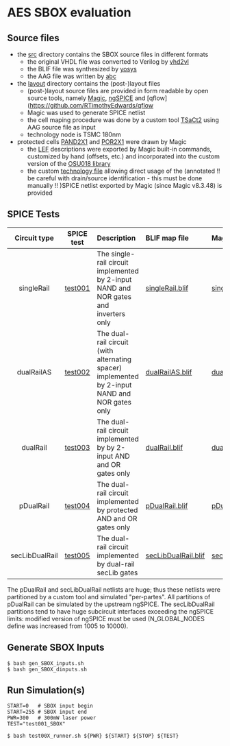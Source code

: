 # AES SBOX evaluation

## Source files
  * the [src](src/) directory contains the SBOX source files in different formats
      * the original VHDL file was converted to Verilog by [vhd2vl](http://www.geda-project.org/tools/vhd2vl/)
    * the BLIF file was synthesized by [yosys](http://www.clifford.at/yosys/)
    * the AAG file was written by [abc](https://github.com/berkeley-abc/abc)
  * the [layout](layout/) directory contains the (post-)layout files
    * (post-)layout source files are provided in form readable by open source tools, namely [Magic](https://github.com/RTimothyEdwards/magic), [ngSPICE](http://ngspice.sourceforge.net/) and [qflow](https://github.com/RTimothyEdwards/qflow
    * Magic was used to generate SPICE netlist
    * the cell maping procedure was done by a custom tool [TSaCt2](https://github.com/DDD-FIT-CTU/TSaCt2) using AAG source file as input
    * technology node is TSMC 180nm
  * protected cells [PAND2X1](../resistantGates/magic/PAND2X1.mag) and [POR2X1](../resistantGates/magic/POR2X1.mag) were drawn by Magic
    * the [LEF](https://web.archive.org/web/20181031162337/http://www.ispd.cc/contests/18/lefdefref.pdf) descriptions were exported by Magic built-in commands, customized by hand (offsets, etc.) and incorporated into the custom version of the [OSU018 library](../.magic/inc/osu018_stdcells.lef)
    * the custom [technology file](../.magic/inc/SCN6M_SUBM.10_pls.tech) allowing direct usage of the (annotated !! be careful with drain/source identification - this must be done manually !! )SPICE netlist exported by Magic (since Magic v8.3.48) is provided
  

## SPICE Tests

| Circuit type      | SPICE test                    | Description                                                                                    | BLIF map file                                       | Magic file                                         | SPICE netlist                                         | 
| :---:             | :---:                         | :---                                                                                           | :---                                                | :---                                               | :---                                                  |
| singleRail        | [test001](test001_SBOX.spice) | The single-rail circuit implemented by 2-input NAND and NOR gates and inverters only           | [singleRail.blif](layout/singleRail.blif)           | [singleRail.mag](layout/singleRail.mag)            | [singleRail.spice](layout/singleRail.spice)           |
| dualRailAS        | [test002](test002_SBOX.spice) | The dual-rail circuit (with alternating spacer) implemented by 2-input NAND and NOR gates only | [dualRailAS.blif](layout/dualRailAS.blif)           | [dualRailAS.mag](layout/dualRailAS.mag)            | [dualRailAS.spice](layout/dualRailAS.spice)           |
| dualRail          | [test003](test003_SBOX.spice) | The dual-rail circuit implemented by by 2-input AND and OR gates only                          | [dualRail.blif](layout/dualRail.blif)               | [dualRail.mag](layout/dualRail.mag)                | [dualRail.spice](layout/dualRail.spice)               |
| pDualRail         | [test004](test004_SBOX.sh)    | The dual-rail circuit implemented by protected AND and OR gates only                           | [pDualRail.blif](layout/pDualRail.blif)             | [pDualRail.mag](layout/pDualRail.mag)              | [pDualRail.spice](layout/pDualRail.spice)             |
| secLibDualRail    | [test005](test005_SBOX.sh)    | The dual-rail circuit implemented by dual-rail secLib gates                                    | [secLibDualRail.blif](layout/secLibDualRail.blif)   | [secLibDualRail.mag](layout/secLibDualRail.mag)    | [secLibDualRail.spice](layout/secLibDualRail.spice)   |

The pDualRail and secLibDualRail netlists are huge; thus these netlists were partitioned by a custom tool and simulated "per-partes". 
All partitions of pDualRail can be simulated by the upstream ngSPICE.
The secLibDualRail partitions tend to have huge subcircuit interfaces exceeding the ngSPICE limits: modified version of ngSPICE must be used (N_GLOBAL_NODES define was increased from 1005 to 10000).

## Generate SBOX Inputs

```console
$ bash gen_SBOX_inputs.sh
$ bash gen_SBOX_dinputs.sh
```

## Run Simulation(s) 

```console
START=0   # SBOX input begin
START=255 # SBOX input end
PWR=300   # 300mW laser power
TEST="test001_SBOX"

$ bash test00X_runner.sh ${PWR} ${START} ${STOP} ${TEST} 
```
